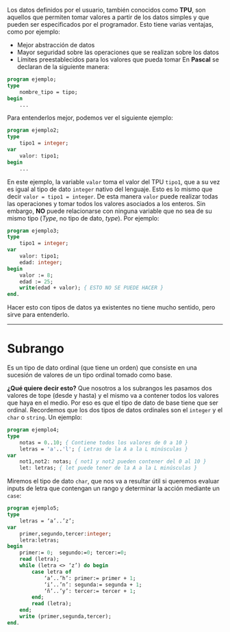 Los datos definidos por el usuario, también conocidos como **TPU**, son aquellos que permiten tomar valores a partir de los datos simples y que pueden ser especificados por el programador.
Esto tiene varias ventajas, como por ejemplo:
- Mejor abstracción de datos
- Mayor seguridad sobre las operaciones que se realizan sobre los datos
- Límites preestablecidos para los valores que pueda tomar
En **Pascal** se declaran de la siguiente manera:

```pascal
program ejemplo;
type
	nombre_tipo = tipo;
begin
	...
```

Para entenderlos mejor, podemos ver el siguiente ejemplo:

```pascal
program ejemplo2;
type
	tipo1 = integer;
var
	valor: tipo1;
begin
	...
```

En este ejemplo, la variable `valor` toma el valor del TPU `tipo1`, que a su vez es igual al tipo  de dato `integer` nativo del lenguaje. Esto es lo mismo que decir `valor = tipo1 = integer`. De esta manera `valor` puede realizar todas las operaciones y tomar todos los valores asociados a los enteros. Sin embargo, **NO** puede relacionarse con ninguna variable que no sea de su mismo tipo (*Type*, no tipo de dato, *type*). Por ejemplo:

```pascal
program ejemplo3;
type
	tipo1 = integer;
var
	valor: tipo1;
	edad: integer;
begin
	valor := 8;
	edad := 25;
	write(edad + valor); { ESTO NO SE PUEDE HACER }
end.
```

Hacer esto con tipos de datos ya existentes no tiene mucho sentido, pero sirve para entenderlo.

---
# Subrango
Es un tipo de dato ordinal (que tiene un orden) que consiste en una sucesión de valores de un tipo ordinal tomado como base.

**¿Qué quiere decir esto?** Que nosotros a los subrangos les pasamos dos valores de tope (desde y hasta) y el mismo va a contener todos los valores que haya en el medio. Por eso es que el tipo de dato de base tiene que ser ordinal. Recordemos que los dos tipos de datos ordinales son el `integer` y el `char` o `string`.
Un ejemplo:

```pascal
program ejemplo4;
type
	notas = 0..10; { Contiene todos los valores de 0 a 10 }
	letras = 'a'..'l'; { Letras de la A a la L minúsculas }
var
	not1,not2: notas; { not1 y not2 pueden contener del 0 al 10 }
	let: letras; { let puede tener de la A a la L minúsculas }
```

Miremos el tipo de dato `char`, que nos va a resultar útil si queremos evaluar inputs de letra que contengan un rango y determinar la acción mediante un `case`:

```pascal
program ejemplo5;
type
	letras = ‘a’..’z’;
var
	primer,segundo,tercer:integer;
	letra:letras;
begin
	primer:= 0;  segundo:=0; tercer:=0;
	read (letra);
	while (letra <> ‘z’) do begin
		case letra of
			‘a’..’h’: primer:= primer + 1;
			‘i’..’n’: segunda:= segunda + 1;
			‘ñ’..’y’: tercer:= tercer + 1;
		end;
		read (letra);
	end;
	write (primer,segunda,tercer);
end.
```